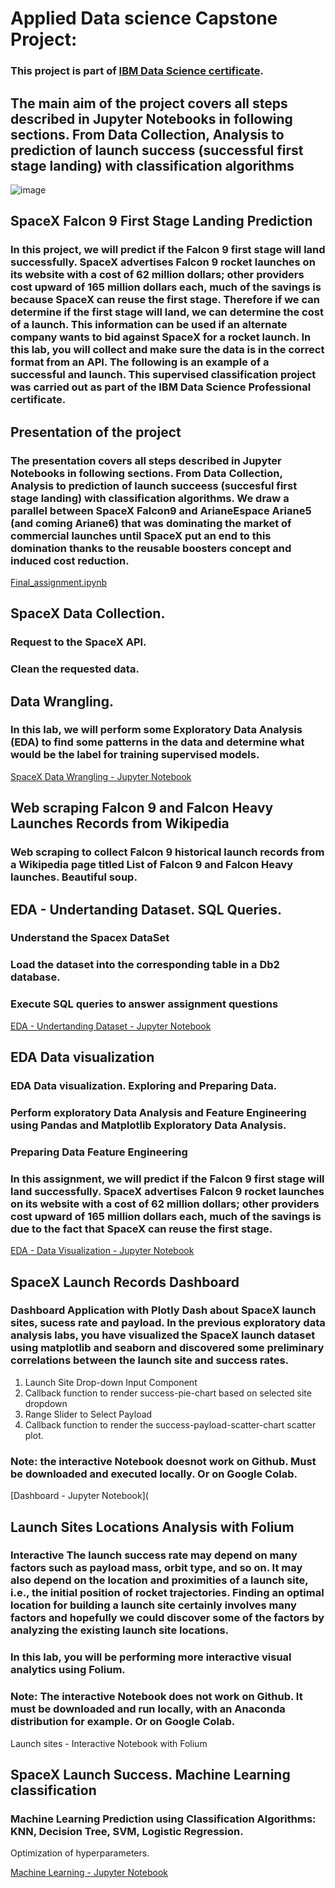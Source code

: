 # Applied Data science Capstone Project:

### This project is part of [IBM Data Science certificate](https://www.coursera.org/professional-certificates/ibm-data-science).

## The main aim of the project covers all steps described in Jupyter Notebooks in following sections. From Data Collection, Analysis to prediction of launch success (successful first stage landing) with classification algorithms

![image](https://user-images.githubusercontent.com/121239062/232280643-666c4b63-44f2-4b7d-b9e7-82989dd88b1b.png)

## SpaceX Falcon 9 First Stage Landing Prediction

### In this project, we will predict if the Falcon 9 first stage will land successfully. SpaceX advertises Falcon 9 rocket launches on its website with a cost of 62 million dollars; other providers cost upward of 165 million dollars each, much of the savings is because SpaceX can reuse the first stage. Therefore if we can determine if the first stage will land, we can determine the cost of a launch. This information can be used if an alternate company wants to bid against SpaceX for a rocket launch. In this lab, you will collect and make sure the data is in the correct format from an API. The following is an example of a successful and launch. This supervised classification project was carried out as part of the IBM Data Science Professional certificate.

## Presentation of the project

### The presentation covers all steps described in Jupyter Notebooks in following sections. From Data Collection, Analysis to prediction of launch succeess (succesful first stage landing) with classification algorithms. We draw a parallel between SpaceX Falcon9 and ArianeEspace Ariane5 (and coming Ariane6) that was dominating the market of commercial launches until SpaceX put an end to this domination thanks to the reusable boosters concept and induced cost reduction.

[Final_assignment.ipynb](https://github.com/ukishore33/Ibm-capstone/blob/main/Final_assignment.ipynb)

## SpaceX Data Collection.

### Request to the SpaceX API.
### Clean the requested data.



## Data Wrangling.

### In this lab, we will perform some Exploratory Data Analysis (EDA) to find some patterns in the data and determine what would be the label for training supervised models.

[SpaceX Data Wrangling - Jupyter Notebook](https://github.com/ukishore33/Ibm-capstone/blob/main/Week%201%20_%20Spacex-Data%20wrangling.ipynb)

## Web scraping Falcon 9 and Falcon Heavy Launches Records from Wikipedia

### Web scraping to collect Falcon 9 historical launch records from a Wikipedia page titled List of Falcon 9 and Falcon Heavy launches. Beautiful soup.



## EDA - Undertanding Dataset. SQL Queries.

### Understand the Spacex DataSet
### Load the dataset into the corresponding table in a Db2 database.
### Execute SQL queries to answer assignment questions

[EDA - Undertanding Dataset - Jupyter Notebook](https://github.com/ukishore33/Ibm-capstone/blob/main/Week%202%20_%20EDA%20SQL%20Coursera.ipynb)

## EDA Data visualization

### EDA Data visualization. Exploring and Preparing Data.
### Perform exploratory Data Analysis and Feature Engineering using Pandas and Matplotlib Exploratory Data Analysis.
### Preparing Data Feature Engineering
### In this assignment, we will predict if the Falcon 9 first stage will land successfully. SpaceX advertises Falcon 9 rocket launches on its website with a cost of 62 million dollars; other providers cost upward of 165 million dollars each, much of the savings is due to the fact that SpaceX can reuse the first stage.

[EDA - Data Visualization - Jupyter Notebook](https://github.com/ukishore33/Ibm-capstone/blob/main/EDA%20with%20Visualization%20lab.ipynb)

## SpaceX Launch Records Dashboard

### Dashboard Application with Plotly Dash about SpaceX launch sites, sucess rate and payload. In the previous exploratory data analysis labs, you have visualized the SpaceX launch dataset using matplotlib and seaborn and discovered some preliminary correlations between the launch site and success rates.

1. Launch Site Drop-down Input Component
2. Callback function to render success-pie-chart based on selected site dropdown
3. Range Slider to Select Payload
4. Callback function to render the success-payload-scatter-chart scatter plot.
### Note: the interactive Notebook doesnot work on Github. Must be downloaded and executed locally. Or on Google Colab.

[Dashboard - Jupyter Notebook](

## Launch Sites Locations Analysis with Folium

### Interactive The launch success rate may depend on many factors such as payload mass, orbit type, and so on. It may also depend on the location and proximities of a launch site, i.e., the initial position of rocket trajectories. Finding an optimal location for building a launch site certainly involves many factors and hopefully we could discover some of the factors by analyzing the existing launch site locations.
### In this lab, you will be performing more interactive visual analytics using Folium.
### Note: The interactive Notebook does not work on Github. It must be downloaded and run locally, with an Anaconda distribution for example. Or on Google Colab.

Launch sites - Interactive Notebook with Folium

## SpaceX Launch Success. Machine Learning classification

### Machine Learning Prediction using Classification Algorithms: KNN, Decision Tree, SVM, Logistic Regression.
Optimization of hyperparameters.

[Machine Learning - Jupyter Notebook](https://github.com/ukishore33/Ibm-capstone/blob/main/Machine%20Learning%20Prediction%20lab.ipynb)


